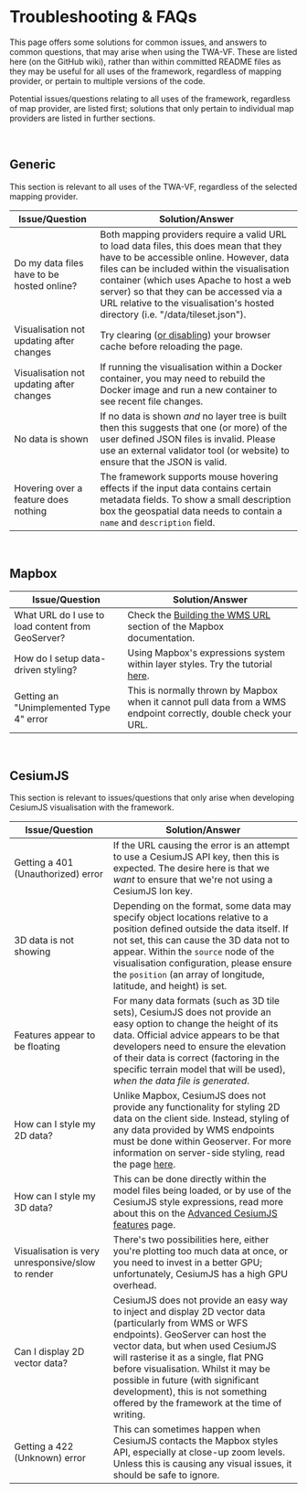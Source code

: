 # Troubleshooting & FAQs

This page offers some solutions for common issues, and answers to common questions, that may arise when using the TWA-VF. These are listed here (on the GitHub wiki), rather than within committed README files as they may be useful for all uses of the framework, regardless of mapping provider, or pertain to multiple versions of the code.

Potential issues/questions relating to all uses of the framework, regardless of map provider, are listed first; solutions that only pertain to individual map providers are listed in further sections.

<br/>

## Generic

This section is relevant to all uses of the TWA-VF, regardless of the selected mapping provider.

| Issue/Question       | Solution/Answer    |
| ----------- | ----------- |
| Do my data files have to be hosted online? | Both mapping providers require a valid URL to load data files, this does mean that they have to be accessible online. However, data files can be included within the visualisation container (which uses Apache to host a web server) so that they can be accessed via a URL relative to the visualisation's hosted directory (i.e. "/data/tileset.json"). |
| Visualisation not updating after changes | Try clearing ([or disabling](https://www.webinstinct.com/faq/how-to-disable-browser-cache#:~:text=When%20you're%20in%20Google,close%20out%20of%20Developer%20Tools.)) your browser cache before reloading the page. |
| Visualisation not updating after changes | If running the visualisation within a Docker container, you may need to rebuild the Docker image and run a new container to see recent file changes. |
| No data is shown | If no data is shown _and_ no layer tree is built then this suggests that one (or more) of the user defined JSON files is invalid. Please use an external validator tool (or website) to ensure that the JSON is valid. |
| Hovering over a feature does nothing | The framework supports mouse hovering effects if the input data contains certain metadata fields. To show a small description box the geospatial data needs to contain a `name` and `description` field. |

<br/>

## Mapbox

| Issue/Question       | Solution/Answer    |
| ----------- | ----------- |
| What URL do I use to load content from GeoServer? | Check the [Building the WMS URL](./mapbox.md#building-the-wms-url) section of the Mapbox documentation. |
| How do I setup data-driven styling? | Using Mapbox's expressions system within layer styles. Try the tutorial [here](https://docs.mapbox.com/help/tutorials/mapbox-gl-js-expressions/). |
| Getting an "Unimplemented Type 4" error | This is normally thrown by Mapbox when it cannot pull data from a WMS endpoint correctly, double check your URL. |

<br/>

## CesiumJS

This section is relevant to issues/questions that only arise when developing CesiumJS visualisation with the framework.

| Issue/Question       | Solution/Answer    |
| ----------- | ----------- |
| Getting a 401 (Unauthorized) error | If the URL causing the error is an attempt to use a CesiumJS API key, then this is expected. The desire here is that we _want_ to ensure that we're not using a CesiumJS Ion key. |
| 3D data is not showing | Depending on the format, some data may specify object locations relative to a position defined outside the data itself. If not set, this can cause the 3D data not to appear. Within the `source` node of the visualisation configuration, please ensure the `position` (an array of longitude, latitude, and height) is set. |
| Features appear to be floating | For many data formats (such as 3D tile sets), CesiumJS does not provide an easy option to change the height of its data. Official advice appears to be that developers need to ensure the elevation of their data is correct (factoring in the specific terrain model that will be used), _when the data file is generated_. |
| How can I style my 2D data? | Unlike Mapbox, CesiumJS does not provide any functionality for styling 2D data on the client side. Instead, styling of any data provided by WMS endpoints must be done within Geoserver. For more information on server-side styling, read the page [here](https://docs.geoserver.org/stable/en/user/styling/index.html). | 
| How can I style my 3D data? | This can be done directly within the model files being loaded, or by use of the CesiumJS style expressions, read more about this on the [Advanced CesiumJS features](./advanced-cesium.md) page. | 
| Visualisation is very unresponsive/slow to render | There's two possibilities here, either you're plotting too much data at once, or you need to invest in a better GPU; unfortunately, CesiumJS has a high GPU overhead. | 
| Can I display 2D vector data? | CesiumJS does not provide an easy way to inject and display 2D vector data (particularly from WMS or WFS endpoints). GeoServer can host the vector data, but when used CesiumJS will rasterise it as a single, flat PNG before visualisation. Whilst it may be possible in future (with significant development), this is not something offered by the framework at the time of writing. |
| Getting a 422 (Unknown) error | This can sometimes happen when CesiumJS contacts the Mapbox styles API, especially at close-up zoom levels. Unless this is causing any visual issues, it should be safe to ignore. |